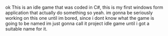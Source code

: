 ok
This is an idle game that was coded in C#, this is my first windows form application that actually do something so yeah.
im gonna be seriously working on this one until im bored, since i dont know what the game is going to be named im just gonna call it project idle game until i got
a suitable name for it.
